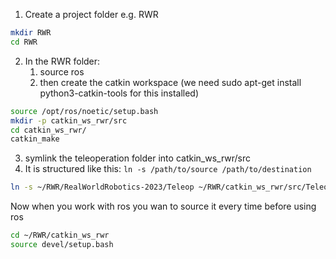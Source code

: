 

1. Create a project folder e.g. RWR

```bash
mkdir RWR
cd RWR
```

2. In the RWR folder: 
   1. source ros 
   2. then create the catkin workspace (we need sudo apt-get install python3-catkin-tools for this installed)

```bash
source /opt/ros/noetic/setup.bash 
mkdir -p catkin_ws_rwr/src
cd catkin_ws_rwr/
catkin_make
```

3.  symlink the teleoperation folder into catkin_ws_rwr/src
4.  It is structured like this: `ln -s /path/to/source /path/to/destination`

```bash
ln -s ~/RWR/RealWorldRobotics-2023/Teleop ~/RWR/catkin_ws_rwr/src/Teleop
```





Now when you work with ros you wan to source it every time before using ros

```bash
cd ~/RWR/catkin_ws_rwr
source devel/setup.bash

```
